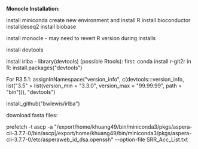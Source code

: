 <b>Monocle Installation:</b>

install miniconda
create new environment and install R
install bioconductor
installdeseq2
install biobase

install monocle - may need to revert R version during installs

install devtools


install irlba -
library(devtools) (possible Rtools):
first: conda install r-git2r
in R:
install.packages("devtools")

For R3.5.1:
assignInNamespace("version_info", c(devtools:::version_info, list("3.5" = list(version_min = "3.3.0", version_max = "99.99.99", path = "bin"))), "devtools")

install_github("bwlewis/irlba")


download fasta files:

prefetch -t ascp -a "/export/home/khuang49/bin/miniconda3/pkgs/aspera-cli-3.7.7-0/bin/ascp|/export/home/khuang49/bin/miniconda3/pkgs/aspera-cli-3.7.7-0/etc/asperaweb_id_dsa.openssh" --option-file SRR_Acc_List.txt 
